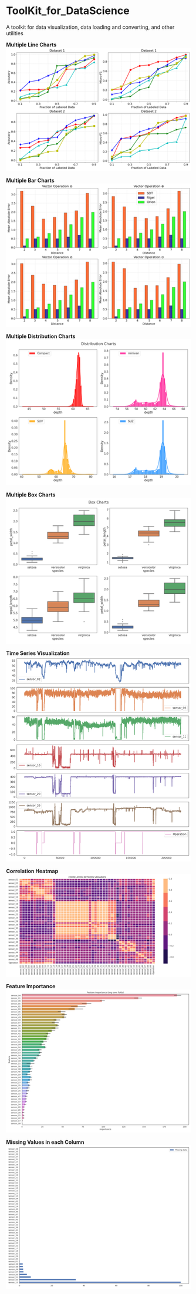 # ToolKit_for_DataScience
A toolkit for data visualization, data loading and converting, and other utilities


**Multiple Line Charts**
![plot](./charts/line_chart.png)

**Multiple Bar Charts**
![plot](./charts/bar_chart.png)

**Multiple Distribution Charts**
![plot](./charts/dist_chart.png)

**Multiple Box Charts**
![plot](./charts/boxchart.png)

**Time Series Visualization**
![plot](./charts/0.png)


**Correlation Heatmap**
![plot](./charts/corr3.png)

**Feature Importance**
![plot](./charts/imp.png)

**Missing Values in each Column**
![plot](./charts/miss.png)


